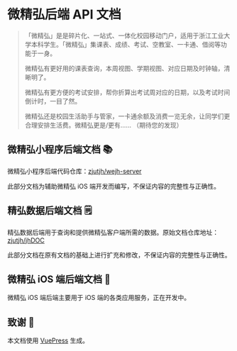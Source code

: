 # 微精弘后端 API 文档

> 「微精弘」是是碎片化、一站式、一体化校园移动门户，适用于浙江工业大学本科学生。「微精弘」集课表、成绩、考试、空教室、一卡通、借阅等功能于一身。
>
> 微精弘有更好用的课表查询，本周视图、学期视图、对应日期及时钟轴，清晰明了。
>
> 微精弘有更方便的考试安排，帮你折算出考试周对应的日期，以及考试时间倒计时，一目了然。
>
> 微精弘还是校园生活助手与管家，一卡通余额及消费一览无余，让同学们更合理安排生活费。微精弘更是/更有…… （期待您的发现）

## 微精弘小程序后端文档 📚

微精弘小程序后端代码仓库：[zjutjh/wejh-server](https://github.com/zjutjh/wejh-server/)

此部分文档为辅助微精弘 iOS 端开发而编写，不保证内容的完整性与正确性。

## 精弘数据后端文档 🗒

精弘数据后端用于查询和提供微精弘客户端所需的数据。原始文档仓库地址：[zjutjh/jhDOC](https://github.com/zjutjh/jhDOC/)

此部分文档在原有文档的基础上进行扩充和修改，不保证内容的完整性与正确性。

## 微精弘 iOS 端后端文档 📱

微精弘 iOS 端后端主要用于 iOS 端的各类应用服务，正在开发中。

## 致谢 🎉

本文档使用 [VuePress](https://vuepress.vuejs.org/) 生成。